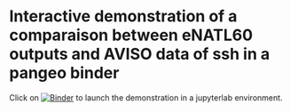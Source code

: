 # Interactive demonstration of a comparaison between eNATL60 outputs and AVISO data of ssh in a pangeo binder

Click on [![Binder](https://binder.pangeo.io/badge_logo.svg)](https://binder.pangeo.io/v2/gh/ocean-next/demo-compare-ssh-eNATL60-AVISO/master) to launch the demonstration in a jupyterlab environment.
